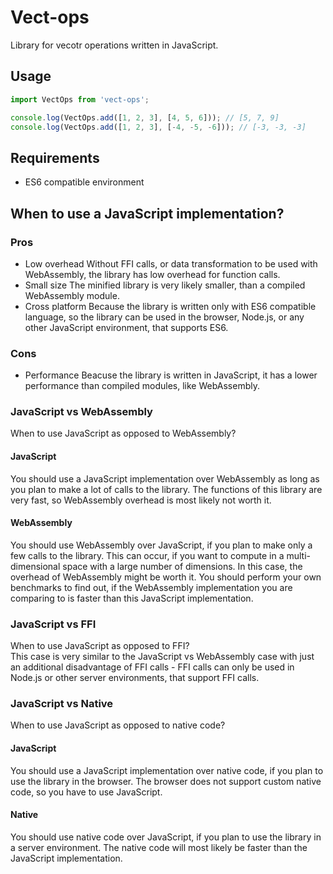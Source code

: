 # Vect-ops

Library for vecotr operations written in JavaScript.

## Usage

```typescript
import VectOps from 'vect-ops';

console.log(VectOps.add([1, 2, 3], [4, 5, 6])); // [5, 7, 9]
console.log(VectOps.add([1, 2, 3], [-4, -5, -6])); // [-3, -3, -3]
```

## Requirements

- ES6 compatible environment

## When to use a JavaScript implementation?

### Pros

- Low overhead
Without FFI calls, or data transformation to be used with WebAssembly, the library has low overhead for function calls.
- Small size
The minified library is very likely smaller, than a compiled WebAssembly module.
- Cross platform
Because the library is written only with ES6 compatible language, so the library can be used in the browser, Node.js, or any other JavaScript environment, that supports ES6.

### Cons

- Performance
Beacuse the library is written in JavaScript, it has a lower performance than compiled modules, like WebAssembly.

### JavaScript vs WebAssembly

When to use JavaScript as opposed to WebAssembly?

#### JavaScript

You should use a JavaScript implementation over WebAssembly as long as you plan to make a lot of calls to the library. The functions of this library are very fast, so WebAssembly overhead is most likely not worth it.

#### WebAssembly

You should use WebAssembly over JavaScript, if you plan to make only a few calls to the library. This can occur, if you want to compute in a multi-dimensional space with a large number of dimensions. In this case, the overhead of WebAssembly might be worth it. You should perform your own benchmarks to find out, if the WebAssembly implementation you are comparing to is faster than this JavaScript implementation.

### JavaScript vs FFI

When to use JavaScript as opposed to FFI?  
This case is very similar to the JavaScript vs WebAssembly case with just an additional disadvantage of FFI calls - FFI calls can only be used in Node.js or other server environments, that support FFI calls.

### JavaScript vs Native

When to use JavaScript as opposed to native code?

#### JavaScript

You should use a JavaScript implementation over native code, if you plan to use the library in the browser. The browser does not support custom native code, so you have to use JavaScript.

#### Native

You should use native code over JavaScript, if you plan to use the library in a server environment. The native code will most likely be faster than the JavaScript implementation.

